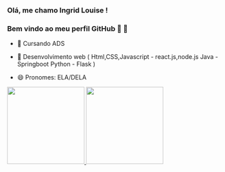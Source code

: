  ### Olá, me chamo Ingrid Louise ! 
### Bem vindo ao meu perfil GitHub 👋 👋



- 🔭  Cursando ADS 

- 🌱 Desenvolvimento web ( Html,CSS,Javascript - react.js,node.js
                           Java - Springboot
                           Python - Flask  )                          

- 😄 Pronomes: ELA/DELA 






<div>


<a href="https://github.com/Ingridllo">
<img height="180em" src="https://github-readme-stats.vercel.app/api/top-langs/?username=Ingridllo&layout=compact&langs_count=7&theme=dracula"/>
<img height="180em" src="https://github-readme-stats.vercel.app/api?username=Ingridllo&show_icons=true&theme=dracula&include_all_commits=true&count_private=true"/>

 
 </div>





